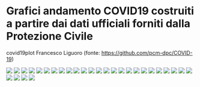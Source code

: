 # Grafici andamento COVID19 costruiti a partire dai dati ufficiali forniti dalla Protezione Civile 
covid19plot Francesco Liguoro
(fonte: https://github.com/pcm-dpc/COVID-19)

![](Nazionale.bmp)
![](GioNazionale.bmp)
![](LogNazionale.bmp)
![](Valle%20d'Aosta.bmp)
![](ospedalizzatiValle%20d'Aosta.bmp)
![](Lombardia.bmp)
![](ospedalizzatiLombardia.bmp)
![](Emilia%20Romagna.bmp)
![](ospedalizzatiEmilia%20Romagna.bmp)
![](Veneto.bmp)
![](ospedalizzatiVeneto.bmp)
![](Marche.bmp)
![](ospedalizzatiMarche.bmp)
![](Toscana.bmp)
![](ospedalizzatiToscana.bmp)
![](Abruzzo.bmp)
![](ospedalizzatiAbruzzo.bmp)
![](Lazio.bmp)
![](ospedalizzatiLazio.bmp)
![](Campania.bmp)
![](ospedalizzatiCampania.bmp)
![](Puglia.bmp)
![](ospedalizzatiPuglia.bmp)
![](Calabria.bmp)
![](ospedalizzatiCalabria.bmp)
![](Sicilia.bmp)
![](ospedalizzatiSicilia.bmp)
![](Sardegna.bmp)
![](ospedalizzatiSardegna.bmp)
